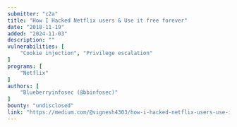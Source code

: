 ```yaml
---
submitter: "c2a"
title: "How I Hacked Netflix users & Use it free forever"
date: "2018-11-19"
added: "2024-11-03"
description: ""
vulnerabilities: [
    "Cookie injection", "Privilege escalation"
]
programs: [
    "Netflix"
]
authors: [
    "Blueberryinfosec (@bbinfosec)"
]
bounty: "undisclosed"
link: "https://medium.com/@vignesh4303/how-i-hacked-netflix-users-use-it-free-forever-9febb1427262"
---
```




